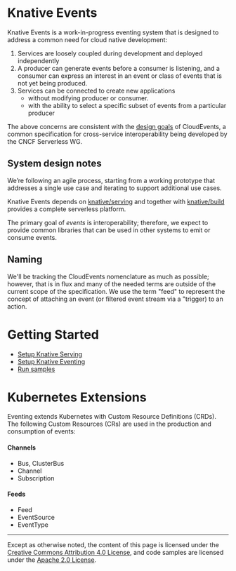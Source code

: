 # Knative Events

Knative Events is a work-in-progress eventing system that is designed to
address a common need for cloud native development:

1. Services are loosely coupled during development and deployed independently
1. A producer can generate events before a consumer is listening, and a consumer
can express an interest in an event or class of events that is not yet being
produced.
1. Services can be connected to create new applications
    - without modifying producer or consumer.
    - with the ability to select a specific subset of events from a particular
    producer

The above concerns are consistent with the [design goals](https://github.com/cloudevents/spec/blob/master/spec.md#design-goals) of CloudEvents, a common specification for cross-service interoperability being developed by the CNCF Serverless WG.

## System design notes

We’re following an agile process, starting from a working prototype that
addresses a single use case and iterating to support additional use cases.

Knative Events depends on [knative/serving](https://github.com/knative/serving) and
together with [knative/build](https://github.com/knative/build) provides a
complete serverless platform.

The primary goal of *events* is interoperability; therefore, we expect to
provide common libraries that can be used in other systems to emit or consume
events.


## Naming

We'll be tracking the CloudEvents nomenclature as much as possible; however,
that is in flux and many of the needed terms are outside of the current scope
of the specification. We use the term "feed" to represent the concept of
attaching an event (or filtered event stream via a "trigger) to an action.

# Getting Started

* [Setup Knative Serving](https://github.com/knative/serving)
* [Setup Knative Eventing](https://github.com/knative/eventing/blob/master/DEVELOPMENT.md)
* [Run samples](https://github.com/knative/eventing/blob/master/sample/README.md)


# Kubernetes Extensions

Eventing extends Kubernetes with Custom Resource Definitions (CRDs). The
following Custom Resources (CRs) are used in the production and consumption of
events:

#### Channels

 - Bus, ClusterBus
 - Channel
 - Subscription

#### Feeds

 - Feed
 - EventSource
 - EventType

---

Except as otherwise noted, the content of this page is licensed under the
[Creative Commons Attribution 4.0 License](https://creativecommons.org/licenses/by/4.0/),
and code samples are licensed under the
[Apache 2.0 License](https://www.apache.org/licenses/LICENSE-2.0).
